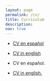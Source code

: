 ```yaml
---
layout: page
permalink: /cv/
title: Curriculum
description: 
nav: true
---
```



* [CV en español](https://lulaporto.github.io/assets/pdf/CV_español.pdf)

* [CV in english](https://lulaporto.github.io/assets/pdf/CV_ingles.pdf)

* <a src="lulaporto.github.io/assets/pdf/CV_español.pdf" target="_blank">CV en español.</a>

* <a href="lulaporto.github.io/assets/pdf/CV_ingles.pdf" target="application/pdf">CV in english.</a>